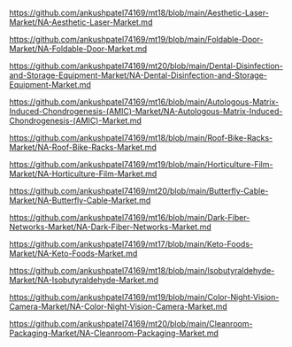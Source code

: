 <p><a href="https://github.com/ankushpatel74169/mt18/blob/main/Aesthetic-Laser-Market/NA-Aesthetic-Laser-Market.md">https://github.com/ankushpatel74169/mt18/blob/main/Aesthetic-Laser-Market/NA-Aesthetic-Laser-Market.md</a></p><p><a href="https://github.com/ankushpatel74169/mt19/blob/main/Foldable-Door-Market/NA-Foldable-Door-Market.md">https://github.com/ankushpatel74169/mt19/blob/main/Foldable-Door-Market/NA-Foldable-Door-Market.md</a></p><p><a href="https://github.com/ankushpatel74169/mt20/blob/main/Dental-Disinfection-and-Storage-Equipment-Market/NA-Dental-Disinfection-and-Storage-Equipment-Market.md">https://github.com/ankushpatel74169/mt20/blob/main/Dental-Disinfection-and-Storage-Equipment-Market/NA-Dental-Disinfection-and-Storage-Equipment-Market.md</a></p><p><a href="https://github.com/ankushpatel74169/mt16/blob/main/Autologous-Matrix-Induced-Chondrogenesis-(AMIC)-Market/NA-Autologous-Matrix-Induced-Chondrogenesis-(AMIC)-Market.md">https://github.com/ankushpatel74169/mt16/blob/main/Autologous-Matrix-Induced-Chondrogenesis-(AMIC)-Market/NA-Autologous-Matrix-Induced-Chondrogenesis-(AMIC)-Market.md</a></p><p><a href="https://github.com/ankushpatel74169/mt18/blob/main/Roof-Bike-Racks-Market/NA-Roof-Bike-Racks-Market.md">https://github.com/ankushpatel74169/mt18/blob/main/Roof-Bike-Racks-Market/NA-Roof-Bike-Racks-Market.md</a></p><p><a href="https://github.com/ankushpatel74169/mt19/blob/main/Horticulture-Film-Market/NA-Horticulture-Film-Market.md">https://github.com/ankushpatel74169/mt19/blob/main/Horticulture-Film-Market/NA-Horticulture-Film-Market.md</a></p><p><a href="https://github.com/ankushpatel74169/mt20/blob/main/Butterfly-Cable-Market/NA-Butterfly-Cable-Market.md">https://github.com/ankushpatel74169/mt20/blob/main/Butterfly-Cable-Market/NA-Butterfly-Cable-Market.md</a></p><p><a href="https://github.com/ankushpatel74169/mt16/blob/main/Dark-Fiber-Networks-Market/NA-Dark-Fiber-Networks-Market.md">https://github.com/ankushpatel74169/mt16/blob/main/Dark-Fiber-Networks-Market/NA-Dark-Fiber-Networks-Market.md</a></p><p><a href="https://github.com/ankushpatel74169/mt17/blob/main/Keto-Foods-Market/NA-Keto-Foods-Market.md">https://github.com/ankushpatel74169/mt17/blob/main/Keto-Foods-Market/NA-Keto-Foods-Market.md</a></p><p><a href="https://github.com/ankushpatel74169/mt18/blob/main/Isobutyraldehyde-Market/NA-Isobutyraldehyde-Market.md">https://github.com/ankushpatel74169/mt18/blob/main/Isobutyraldehyde-Market/NA-Isobutyraldehyde-Market.md</a></p><p><a href="https://github.com/ankushpatel74169/mt19/blob/main/Color-Night-Vision-Camera-Market/NA-Color-Night-Vision-Camera-Market.md">https://github.com/ankushpatel74169/mt19/blob/main/Color-Night-Vision-Camera-Market/NA-Color-Night-Vision-Camera-Market.md</a></p><p><a href="https://github.com/ankushpatel74169/mt20/blob/main/Cleanroom-Packaging-Market/NA-Cleanroom-Packaging-Market.md">https://github.com/ankushpatel74169/mt20/blob/main/Cleanroom-Packaging-Market/NA-Cleanroom-Packaging-Market.md</a></p>
